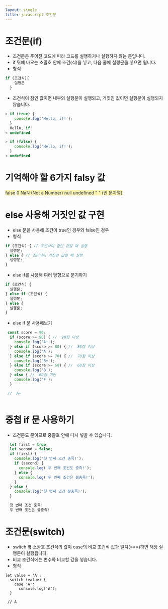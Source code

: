 ```yaml
---
layout: single
title: javascript 조건문
---
```


# 조건문(if)  
- 조건문은 주어진 코드에 따라 코드를 실행하거나 실행하지 않는 문입니다.  
- if 뒤에 나오는 소괄호 안에 조건(식)을 넣고, 다음 줄에 실행문을 넣으면 됩니다.  
- 형식  
```javascript 
if (조건식){
    실행문
  }
``` 
- 조건식이 참인 값이면 내부의 실행문이 실행되고, 거짓인 값이면 실행문이 실행되지 않습니다.  
```javascript 
> if (true) {
    console.log('Hello, if!');
  }
  Hello, if!
< undefined 
```  
```javascript
> if (false) {
    console.log('Hello, if!');
  }
< undefined 
``` 
# 기억해야 할 6가지 falsy 값 
<span style="color:#2d3748; background-color:#fff5b1;"> false</span> 
<span style="color:#2d3748; background-color:#fff5b1;"> 0 </span>
<span style="color:#2d3748; background-color:#fff5b1;">NaN (Not a Number) </span>
<span style="color:#2d3748; background-color:#fff5b1;">null </span>
<span style="color:#2d3748; background-color:#fff5b1;">undefined </span>
<span style="color:#2d3748; background-color:#fff5b1;">" " (빈 문자열) </span>

# else 사용해 거짓인 값 구현  
- else 문을 사용해 조건이 true인 경우와 false인 경우
- 형식  
```javascript 
if (조건식) { // 조건식이 참인 값일 때 실행
  실행문;
} else { // 조건식이 거짓인 값일 때 실행
  실행문;
} 
``` 
- else if를 사용해 여러 방향으로 분기하기 

```javascript 
if (조건식) {
  실행문;
} else if (조건식) {
  실행문;
} else {
  실행문;
} 
``` 
- else if 문 사용해보기 
 
```javascript 
 const score = 90;
  if (score >= 90) { //  90점 이상
    console.log('A+');
  } else if (score >= 80) { //  80점 이상
    console.log('A');
  } else if (score >= 70) { //  70점 이상
    console.log('B+');
  } else if (score >= 60) { //  60점 이상
    console.log('B');
  } else { //  60점 미만
    console.log('F');
  }

 //  A+ 
 
``` 

# 중첩 if 문 사용하기  
- 조건문도 문이므로 중괄호 안에 다시 넣을 수 있습니다.  

```javascript 
  let first = true;
  let second = false;
  if (first) {
    console.log('첫 번째 조건 충족!');
    if (second) {
      console.log('두 번째 조건도 충족!');
    } else {
      console.log('두 번째 조건은 불충족!');
    }
  } else {
    console.log('첫 번째 조건 불충족!');
  }

  첫 번째 조건 충족!
  두 번째 조건은 불충족!  
``` 
# 조건문(switch) 
- switch 옆 소괄호 조건식의 값이 case의 비교 조건식 값과 일치(===)하면 해당 실행문이 실행됩니다.  
- 비교 조건식에는 변수와 비교할 값을 넣습니다.  
- 형식  
```javascript. 
let value = 'A';
  switch (value) {
    case 'A':
      console.log('A');
  }

 // A 
 ```


